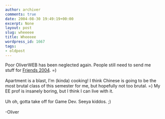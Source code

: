 ```yaml
---
author: archiver
comments: true
date: 2004-08-30 19:49:19+00:00
excerpt: None
layout: post
slug: wheeeee
title: Wheeeee
wordpress_id: 1667
tags:
- oldpost
---
```


Poor OliverWEB has been neglected again.  People still need to send me stuff for <a href=http://www.oliverweb.com/friends2004>Friends 2004</a>. =) <br /><br />Apartment is a blast, I'm (kinda) cooking! I think Chinese is going to be the most brutal class of this semester for me, but hopefully not too brutal. =)  My EE prof is insanely boring, but I think I can live with it.<br /><br />Uh oh, gotta take off for Game Dev. Seeya kiddos. ;)<br /><br />-Oliver